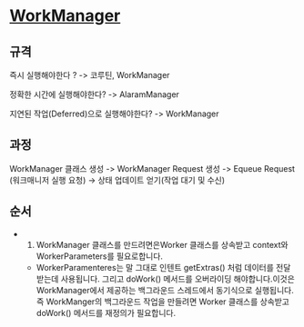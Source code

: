 #   [WorkManager](https://danggai.github.io/android/Android%EC%97%90%EC%84%9C-WorkManager-%EC%82%AC%EC%9A%A9%ED%95%B4%EB%B3%B4%EA%B8%B0/)

## 규격
즉시 실행해야한다 ? -> 코루틴, WorkManager

정확한 시간에 실행해야한다? -> AlaramManager

지연된 작업(Deferred)으로 실행해야한다? -> WorkManager

## 과정
WorkManager 클래스 생성 -> WorkManager Request 생성 -> Equeue Request (워크매니저 실행 요청) -> 상태 업데이트 얻기(작업 대기 및 수신)


##  순서 
-   1.   WorkManager 클래스를 만드려면은Worker 클래스를 상속받고 context와 WorkerParameters를 필요로합니다. 
    -   WorkerParamenteres는 말 그대로 인텐트 getExtras() 처럼 데이터를 전달받는데 사용됩니다.  그리고 doWork() 메서드를 오버라이딩 해야합니다.이것은 WorkManager에서 제공하는 백그라운드 스레드에서 동기식으로 실행됩니다.즉 WorkManger의 백그라운드 작업을 만들려면 Worker 클래스를 상속받고 doWork() 메서드를 재정의가 필요합니다.

